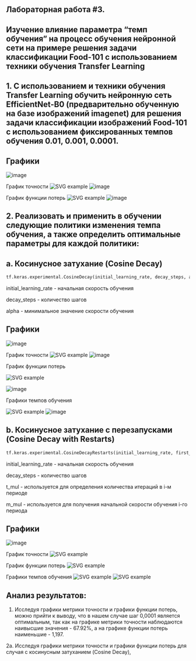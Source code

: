 ## Лабораторная работа #3.
##          Изучение влияние параметра “темп обучения” на процесс обучения нейронной сети на примере решения задачи классификации Food-101 с использованием техники обучения Transfer Learning
## 1. С использованием и техники обучения Transfer Learning обучить нейронную сеть EfficientNet-B0 (предварительно обученную на базе изображений imagenet) для решения задачи классификации изображений Food-101 с использованием фиксированных темпов обучения 0.01, 0.001, 0.0001.
 

## Графики
![image](https://user-images.githubusercontent.com/81873177/116250303-46c18800-a776-11eb-8407-f5c1215895b5.png)

График точности
![SVG example](./grafs/epoch_categorical_accuracy2.svg)
![image](https://user-images.githubusercontent.com/81873177/116288822-91ed9200-a79a-11eb-9859-1cc42d288392.png)


График функции потерь
![SVG example](./grafs/epoch_loss2.svg)
![image](https://user-images.githubusercontent.com/81873177/116288857-9914a000-a79a-11eb-8258-6bc2353e2e62.png)


## 2. Реализовать и применить в обучении следующие политики изменения темпа обучения, а также определить оптимальные параметры для каждой политики:
## a. Косинусное затухание (Cosine Decay) 

```python
tf.keras.experimental.CosineDecay(initial_learning_rate, decay_steps, alpha=0.0)
```
initial_learning_rate	- начальная скорость обучения

decay_steps	- количество шагов

alpha -	минимальное значение скорости обучения

## Графики
![image](https://user-images.githubusercontent.com/81873177/116254807-55aa3980-a77a-11eb-8246-d9b70013396e.png)

График точности
![SVG example](./grafs/epoch_categorical_accuracy3a.svg)
![image](https://user-images.githubusercontent.com/81873177/116276753-7a5bdc80-a78d-11eb-92fb-3da5bb33ee50.png)


График функции потерь

![SVG example](./grafs/epoch_loss3a.svg)

![image](https://user-images.githubusercontent.com/81873177/116276771-80ea5400-a78d-11eb-9651-aa989a53fa88.png)

Графики темпов обучения 

![SVG example](./grafs/cd3b1.svg)
![image](https://user-images.githubusercontent.com/81873177/116308489-37f7c700-a7b0-11eb-9f4c-e848d6988167.png)

## b. Косинусное затухание с перезапусками (Cosine Decay with Restarts) 
```python
tf.keras.experimental.CosineDecayRestarts(initial_learning_rate, first_decay_steps, t_mul=2.0, m_mul=1.0)
```
initial_learning_rate	- начальная скорость обучения

decay_steps	- количество шагов

t_mul	- используется для определения количества итераций в i-м периоде

m_mul	- используется для получения начальной скорости обучения i-го периода

## Графики
![image](https://user-images.githubusercontent.com/81873177/116306223-7770e400-a7ad-11eb-9dda-966500838c24.png)


График точности
![SVG example](./grafs/epoch_categorical_accuracy3b.svg)

График функции потерь
![SVG example](./grafs/epoch_loss3b.svg)


Графики темпов обучения 
![SVG example](./grafs/epoch_learning_rate3b11.svg)
![SVG example](./grafs/3b11.svg)

## Анализ результатов:
1. Исследуя графики метрики точности и графики функции потерь, можно прийти к выводу, что в нашем случае шаг 0,0001 является оптимальным, так как на графике метрики точности наблюдаются наивысшие значения - 67.92%, а на графике функции потерь наименьшие - 1,197.

2а. Исследуя графики метрики точности и графики функции потерь для случая с косинусным затуханием (Cosine Decay), 
